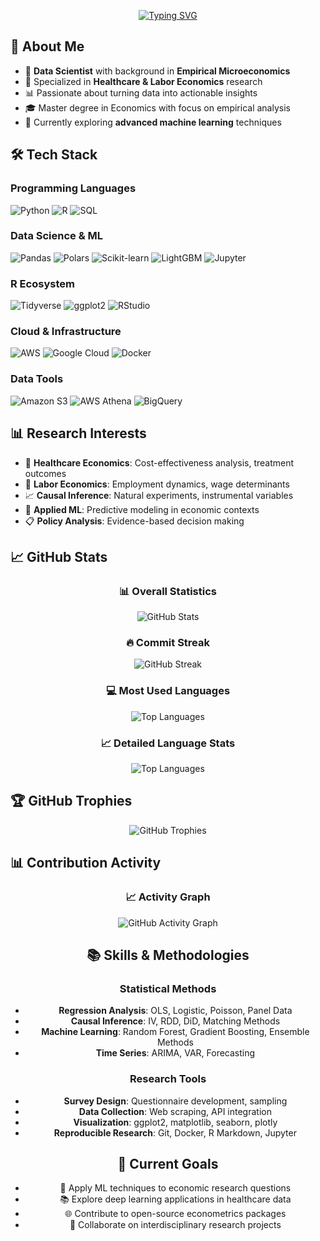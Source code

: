 
<div align="center">
  
[![Typing SVG](https://readme-typing-svg.herokuapp.com?font=Fira+Code&pause=1000&color=2F81F7&center=true&vCenter=true&width=500&lines=Hi+there!;Data+Scientist;Empirical+Microeconomist;Always+exploring+data+insights)](https://git.io/typing-svg)

</div>

## 🚀 About Me

- 🔬 **Data Scientist** with background in **Empirical Microeconomics**
- 🏥 Specialized in **Healthcare & Labor Economics** research
- 📊 Passionate about turning data into actionable insights
- 🎓 Master degree in Economics with focus on empirical analysis
- 🌱 Currently exploring **advanced machine learning** techniques

## 🛠️ Tech Stack

### Programming Languages
![Python](https://img.shields.io/badge/Python-3776AB?style=for-the-badge&logo=python&logoColor=white)
![R](https://img.shields.io/badge/R-276DC3?style=for-the-badge&logo=r&logoColor=white)
![SQL](https://img.shields.io/badge/SQL-336791?style=for-the-badge&logo=postgresql&logoColor=white)

### Data Science & ML
![Pandas](https://img.shields.io/badge/Pandas-150458?style=for-the-badge&logo=pandas&logoColor=white)
![Polars](https://img.shields.io/badge/Polars-CD792C?style=for-the-badge&logo=polars&logoColor=white)
![Scikit-learn](https://img.shields.io/badge/Scikit--learn-F7931E?style=for-the-badge&logo=scikit-learn&logoColor=white)
![LightGBM](https://img.shields.io/badge/LightGBM-02569B?style=for-the-badge&logo=microsoft&logoColor=white)
![Jupyter](https://img.shields.io/badge/Jupyter-F37626?style=for-the-badge&logo=jupyter&logoColor=white)

### R Ecosystem
![Tidyverse](https://img.shields.io/badge/Tidyverse-1A162D?style=for-the-badge&logo=tidyverse&logoColor=white)
![ggplot2](https://img.shields.io/badge/ggplot2-FF6F00?style=for-the-badge&logo=r&logoColor=white)
![RStudio](https://img.shields.io/badge/RStudio-75AADB?style=for-the-badge&logo=rstudio&logoColor=white)

### Cloud & Infrastructure
![AWS](https://img.shields.io/badge/AWS-232F3E?style=for-the-badge&logo=amazon-aws&logoColor=white)
![Google Cloud](https://img.shields.io/badge/Google_Cloud-4285F4?style=for-the-badge&logo=google-cloud&logoColor=white)
![Docker](https://img.shields.io/badge/Docker-2496ED?style=for-the-badge&logo=docker&logoColor=white)

### Data Tools
![Amazon S3](https://img.shields.io/badge/Amazon_S3-569A31?style=for-the-badge&logo=amazon-s3&logoColor=white)
![AWS Athena](https://img.shields.io/badge/AWS_Athena-FF9900?style=for-the-badge&logo=amazon-aws&logoColor=white)
![BigQuery](https://img.shields.io/badge/BigQuery-4285F4?style=for-the-badge&logo=google-cloud&logoColor=white)

## 📊 Research Interests

- 🏥 **Healthcare Economics**: Cost-effectiveness analysis, treatment outcomes
- 👷 **Labor Economics**: Employment dynamics, wage determinants
- 📈 **Causal Inference**: Natural experiments, instrumental variables
- 🤖 **Applied ML**: Predictive modeling in economic contexts
- 📋 **Policy Analysis**: Evidence-based decision making

## 📈 GitHub Stats

<div align="center">

### 📊 Overall Statistics
![GitHub Stats](https://github-readme-stats.vercel.app/api?username=kigasudayooo&show_icons=true&theme=tokyonight&hide_border=true&count_private=true&include_all_commits=true)

### 🔥 Commit Streak
![GitHub Streak](https://github-readme-streak-stats.herokuapp.com/?user=kigasudayooo&theme=tokyonight&hide_border=true)

### 💻 Most Used Languages
![Top Languages](https://github-readme-stats.vercel.app/api/top-langs/?username=kigasudayooo&layout=compact&theme=tokyonight&hide_border=true&langs_count=10)

### 📈 Detailed Language Stats
![Top Languages](https://github-readme-stats.vercel.app/api/top-langs/?username=kigasudayooo&theme=tokyonight&hide_border=true&layout=donut-vertical&langs_count=8)

</div>

## 🏆 GitHub Trophies

<div align="center">
  
![GitHub Trophies](https://github-profile-trophy.vercel.app/?username=kigasudayooo&theme=tokyonight&no-frame=true&no-bg=false&margin-w=4&column=4)

</div>

## 📊 Contribution Activity

<div align="center">

### 📈 Activity Graph
![GitHub Activity Graph](https://github-readme-activity-graph.vercel.app/graph?username=kigasudayooo&theme=tokyo-night&hide_border=true&custom_title=Contribution%20Activity)




## 📚 Skills & Methodologies

### Statistical Methods
- **Regression Analysis**: OLS, Logistic, Poisson, Panel Data
- **Causal Inference**: IV, RDD, DiD, Matching Methods
- **Machine Learning**: Random Forest, Gradient Boosting, Ensemble Methods
- **Time Series**: ARIMA, VAR, Forecasting

### Research Tools
- **Survey Design**: Questionnaire development, sampling
- **Data Collection**: Web scraping, API integration
- **Visualization**: ggplot2, matplotlib, seaborn, plotly
- **Reproducible Research**: Git, Docker, R Markdown, Jupyter

## 🎯 Current Goals

- 🚀 Apply ML techniques to economic research questions
- 📚 Explore deep learning applications in healthcare data
- 🌐 Contribute to open-source econometrics packages
- 🤝 Collaborate on interdisciplinary research projects
